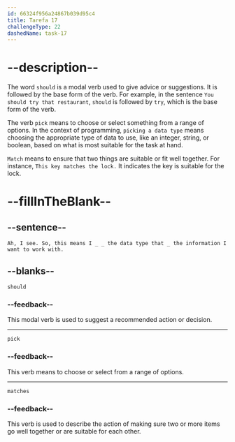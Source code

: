 ```yaml
---
id: 66324f956a24867b039d95c4
title: Tarefa 17
challengeType: 22
dashedName: task-17
---
```


<!--
AUDIO REFERENCE:
Jake: Ah, I see. So, this means I should pick the data type that matches the information I want to work with.
-->

# --description--

The word `should` is a modal verb used to give advice or suggestions. It is followed by the base form of the verb. For example, in the sentence `You should try that restaurant`, `should` is followed by `try`, which is the base form of the verb.

The verb `pick` means to choose or select something from a range of options. In the context of programming, `picking a data type` means choosing the appropriate type of data to use, like an integer, string, or boolean, based on what is most suitable for the task at hand.

`Match` means to ensure that two things are suitable or fit well together. For instance, `This key matches the lock.` It indicates the key is suitable for the lock.

# --fillInTheBlank--

## --sentence--

`Ah, I see. So, this means I _ _ the data type that _ the information I want to work with.`

## --blanks--

`should`

### --feedback--

This modal verb is used to suggest a recommended action or decision.

---

`pick`

### --feedback--

This verb means to choose or select from a range of options.

---

`matches`

### --feedback--

This verb is used to describe the action of making sure two or more items go well together or are suitable for each other.
